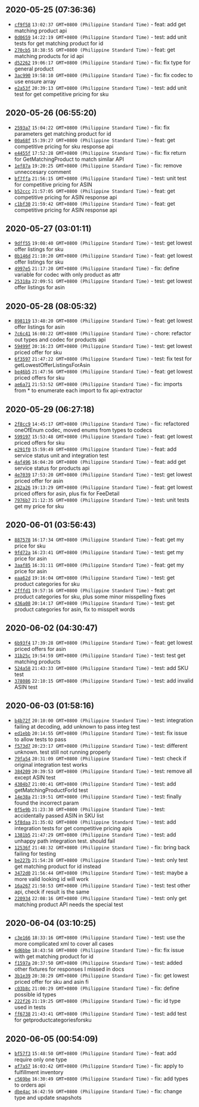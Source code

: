 
## 2020-05-25 (07:36:36)

 * [`cf9f58`](https://github.com/ScaleLeap/amazon-mws-api-sdk/commit/cf9f581dbc606b93b73e95200b4364870c23e590) `13:02:37 GMT+0800 (Philippine Standard Time)` - feat: add get matching product api
 * [`0d0659`](https://github.com/ScaleLeap/amazon-mws-api-sdk/commit/0d065936182fa022de7159b3016b6a52969be6b7) `14:22:19 GMT+0800 (Philippine Standard Time)` - test: add unit tests for get matching product for id
 * [`270cb5`](https://github.com/ScaleLeap/amazon-mws-api-sdk/commit/270cb59f2d2f4575934eea488fe9ddc58289f4d7) `18:38:55 GMT+0800 (Philippine Standard Time)` - feat: get matching products for id api
 * [`d52262`](https://github.com/ScaleLeap/amazon-mws-api-sdk/commit/d52262e6d84d7f37821d75956da9075ac5a8c790) `19:06:17 GMT+0800 (Philippine Standard Time)` - fix: fix type for general product
 * [`3ac990`](https://github.com/ScaleLeap/amazon-mws-api-sdk/commit/3ac9906ed93bbb6d149f6778d02113529d3befb3) `19:58:10 GMT+0800 (Philippine Standard Time)` - fix: fix codec to use ensure array
 * [`e2a53f`](https://github.com/ScaleLeap/amazon-mws-api-sdk/commit/e2a53f085c16c9e76050352af4f757b6f37deb19) `20:39:13 GMT+0800 (Philippine Standard Time)` - test: add unit test for get competitive pricing for sku

## 2020-05-26 (06:55:20)

 * [`2593a7`](https://github.com/ScaleLeap/amazon-mws-api-sdk/commit/2593a79be153d2e5e0f8baad3b387232cce3f14c) `15:04:22 GMT+0800 (Philippine Standard Time)` - fix: fix parameters get matching product for id
 * [`00a68f`](https://github.com/ScaleLeap/amazon-mws-api-sdk/commit/00a68f4a8bf50651e9e71d3ea970282d65ae79fd) `15:39:27 GMT+0800 (Philippine Standard Time)` - feat: get competitive pricing for sku response api
 * [`e4455f`](https://github.com/ScaleLeap/amazon-mws-api-sdk/commit/e4455f73d9b7416a2ec7f6c3e5cfae15c85aea20) `17:52:28 GMT+0800 (Philippine Standard Time)` - fix: fix return for GetMatchingProduct to match similar API
 * [`1ef87a`](https://github.com/ScaleLeap/amazon-mws-api-sdk/commit/1ef87aa939263bda70844aa8c1a6129e62cb078d) `19:20:25 GMT+0800 (Philippine Standard Time)` - fix: remove unneccesary comment
 * [`bf7ffa`](https://github.com/ScaleLeap/amazon-mws-api-sdk/commit/bf7ffa8444f1fd42f54999b88edab9d2703e2878) `21:56:15 GMT+0800 (Philippine Standard Time)` - test: unit test for competitive pricing for ASIN
 * [`b52ccc`](https://github.com/ScaleLeap/amazon-mws-api-sdk/commit/b52ccc77ec604c7316051ba211b0dfad5b56d289) `21:57:05 GMT+0800 (Philippine Standard Time)` - feat: get competitive pricing for ASIN response api
 * [`c1bf30`](https://github.com/ScaleLeap/amazon-mws-api-sdk/commit/c1bf3006c8a3bd91d07417167e140c7816d89de7) `21:59:42 GMT+0800 (Philippine Standard Time)` - feat: get competitive pricing for ASIN response api

## 2020-05-27 (03:01:11)

 * [`9dff55`](https://github.com/ScaleLeap/amazon-mws-api-sdk/commit/9dff55d6a5b2a207f62493a2815f20d8c026c9d2) `19:08:40 GMT+0800 (Philippine Standard Time)` - test: get lowest offer listings for sku
 * [`0b146d`](https://github.com/ScaleLeap/amazon-mws-api-sdk/commit/0b146d40984882e1eb099e060e1c1b1dc6dca7ea) `21:10:20 GMT+0800 (Philippine Standard Time)` - feat: get lowest offer listings for sku
 * [`4997e5`](https://github.com/ScaleLeap/amazon-mws-api-sdk/commit/4997e5f98ae3f1b6d9fa1afbb8f9585348f8e8d2) `21:17:20 GMT+0800 (Philippine Standard Time)` - fix: define variable for codec with only product as attr
 * [`25318a`](https://github.com/ScaleLeap/amazon-mws-api-sdk/commit/25318a5c94c50364857117d1ab74bbfdd4393263) `22:09:51 GMT+0800 (Philippine Standard Time)` - test: get lowest offer listings for asin

## 2020-05-28 (08:05:32)

 * [`898119`](https://github.com/ScaleLeap/amazon-mws-api-sdk/commit/89811981c1e0a32b23eae4b95cc1b38700bca15d) `13:48:20 GMT+0800 (Philippine Standard Time)` - feat: get lowest offer listings for asin
 * [`7c6c41`](https://github.com/ScaleLeap/amazon-mws-api-sdk/commit/7c6c41a516e98214cca0cb61bc9cf45047d1d400) `16:08:22 GMT+0800 (Philippine Standard Time)` - chore: refactor out types and codec for products api
 * [`59499f`](https://github.com/ScaleLeap/amazon-mws-api-sdk/commit/59499fc9843886476635b46c61fac95653f8b5cb) `20:16:23 GMT+0800 (Philippine Standard Time)` - test: get lowest priced offer for sku
 * [`6f3597`](https://github.com/ScaleLeap/amazon-mws-api-sdk/commit/6f35973d627f352667bc98da30a4107542ccd768) `21:47:22 GMT+0800 (Philippine Standard Time)` - test: fix test for getLowestOfferListingsForAsin
 * [`be46b5`](https://github.com/ScaleLeap/amazon-mws-api-sdk/commit/be46b5ee7711a62772794a6fe57427bae212b020) `21:47:56 GMT+0800 (Philippine Standard Time)` - feat: get lowest priced offers for sku
 * [`ae6a71`](https://github.com/ScaleLeap/amazon-mws-api-sdk/commit/ae6a71d795dceca5cafe70a0eb204bd7d7bc5166) `21:53:52 GMT+0800 (Philippine Standard Time)` - fix: imports from * to enumerate each import to fix api-extractor

## 2020-05-29 (06:27:18)

 * [`2f8cc9`](https://github.com/ScaleLeap/amazon-mws-api-sdk/commit/2f8cc9ec0139f1307fe24fd1064bd7eb999b4f07) `14:45:17 GMT+0800 (Philippine Standard Time)` - fix: refactored oneOfEnum codec, moved enums from types to codecs
 * [`599197`](https://github.com/ScaleLeap/amazon-mws-api-sdk/commit/599197c4834bddc87978fb65a0f2b8b4366269f5) `15:53:48 GMT+0800 (Philippine Standard Time)` - feat: get lowest priced offers for sku
 * [`e291f0`](https://github.com/ScaleLeap/amazon-mws-api-sdk/commit/e291f07ebf7f4680b9ed63abce6742ba5f8c39a3) `15:59:49 GMT+0800 (Philippine Standard Time)` - feat: add service status unit and integration test
 * [`4af496`](https://github.com/ScaleLeap/amazon-mws-api-sdk/commit/4af496b73f2ae1bd0730b3aa5aee37e94b58a09a) `16:04:20 GMT+0800 (Philippine Standard Time)` - feat: add get service status for products api
 * [`4e7039`](https://github.com/ScaleLeap/amazon-mws-api-sdk/commit/4e703919403bce2659cf0468912b60af2baa5bb3) `17:53:20 GMT+0800 (Philippine Standard Time)` - test: get lowest priced offer for asin
 * [`282a26`](https://github.com/ScaleLeap/amazon-mws-api-sdk/commit/282a269f5908123d261afc73845d659071c28294) `19:13:29 GMT+0800 (Philippine Standard Time)` - feat: get lowest priced offers for asin, plus fix for FeeDetail
 * [`7976b7`](https://github.com/ScaleLeap/amazon-mws-api-sdk/commit/7976b72187145e9ecb6bb79cf2688a06d18c65c3) `21:12:35 GMT+0800 (Philippine Standard Time)` - test: unit tests get my price for sku

## 2020-06-01 (03:56:43)

 * [`887578`](https://github.com/ScaleLeap/amazon-mws-api-sdk/commit/8875789e16cc9c1a822c43e82f0f31ee01bd25f1) `16:17:34 GMT+0800 (Philippine Standard Time)` - feat: get my price for sku
 * [`9fd72a`](https://github.com/ScaleLeap/amazon-mws-api-sdk/commit/9fd72a5fdabbcdaa3722060392ab282dd96c3144) `16:23:41 GMT+0800 (Philippine Standard Time)` - test: get my price for asin
 * [`3aaf85`](https://github.com/ScaleLeap/amazon-mws-api-sdk/commit/3aaf8544d0af9aa02c8c4975b66b4530fa772ce2) `16:31:11 GMT+0800 (Philippine Standard Time)` - feat: get my price for asin
 * [`eaa62d`](https://github.com/ScaleLeap/amazon-mws-api-sdk/commit/eaa62ddb4f5c4bcb1b8a159ee96246dc8dccc8b5) `19:16:04 GMT+0800 (Philippine Standard Time)` - test: get product categories for sku
 * [`2fffd1`](https://github.com/ScaleLeap/amazon-mws-api-sdk/commit/2fffd1c1e9ca5e90e76b9114ae2e897ee2292a07) `19:57:16 GMT+0800 (Philippine Standard Time)` - feat: get product categories for sku, plus some minor misspelling fixes
 * [`436a08`](https://github.com/ScaleLeap/amazon-mws-api-sdk/commit/436a083f53f4bebfeffb94fa02481a1a79da6465) `20:14:17 GMT+0800 (Philippine Standard Time)` - test: get product categories for asin, fix to misspelt words

## 2020-06-02 (04:30:47)

 * [`6b93f4`](https://github.com/ScaleLeap/amazon-mws-api-sdk/commit/6b93f4c2de425c717d1e1c8b78fa5587e0eab922) `17:39:28 GMT+0800 (Philippine Standard Time)` - feat: get lowest priced offers for asin
 * [`31b25c`](https://github.com/ScaleLeap/amazon-mws-api-sdk/commit/31b25c920edcb1813fc248621d87de6443986acf) `19:54:59 GMT+0800 (Philippine Standard Time)` - test: test get matching products
 * [`524a58`](https://github.com/ScaleLeap/amazon-mws-api-sdk/commit/524a58a7e214041b30ce3a6420ca7cfd0fdf55f0) `21:43:33 GMT+0800 (Philippine Standard Time)` - test: add SKU test
 * [`378086`](https://github.com/ScaleLeap/amazon-mws-api-sdk/commit/378086121b9f92b8275530c138fb6dc597c8eedb) `22:10:15 GMT+0800 (Philippine Standard Time)` - test: add invalid ASIN test

## 2020-06-03 (01:58:16)

 * [`b4b72f`](https://github.com/ScaleLeap/amazon-mws-api-sdk/commit/b4b72fc39cdf918f45510f081789a236927bedab) `20:10:00 GMT+0800 (Philippine Standard Time)` - test: integration failing at decoding, add unknown to pass integ test
 * [`ed1ebb`](https://github.com/ScaleLeap/amazon-mws-api-sdk/commit/ed1ebb1b48e7c911b876d602c5986e38058978cc) `20:14:55 GMT+0800 (Philippine Standard Time)` - test: fix issue to allow tests to pass
 * [`f573d7`](https://github.com/ScaleLeap/amazon-mws-api-sdk/commit/f573d74447d799dce4007acdc634b5495e7b6557) `20:23:17 GMT+0800 (Philippine Standard Time)` - test: different unknown. test still not running properly
 * [`79fa54`](https://github.com/ScaleLeap/amazon-mws-api-sdk/commit/79fa54e63103036ee2fed99d12cf3f1237830b6c) `20:31:09 GMT+0800 (Philippine Standard Time)` - test: check if original integration test works
 * [`384209`](https://github.com/ScaleLeap/amazon-mws-api-sdk/commit/384209755fc7105cfb254a3dd99f21edef93e760) `20:39:53 GMT+0800 (Philippine Standard Time)` - test: remove all except ASIN test
 * [`4304b7`](https://github.com/ScaleLeap/amazon-mws-api-sdk/commit/4304b7d02805557af5d1ab7567ce182d19862777) `21:00:41 GMT+0800 (Philippine Standard Time)` - test: add getMatchingProductForId test
 * [`14e38a`](https://github.com/ScaleLeap/amazon-mws-api-sdk/commit/14e38a5a3258898cbf19e5c6205c44f59da822ce) `21:19:51 GMT+0800 (Philippine Standard Time)` - test: finally found the incorrect param
 * [`0f5e9b`](https://github.com/ScaleLeap/amazon-mws-api-sdk/commit/0f5e9b49226cdd902fd8fb2719338f9a49b59525) `21:23:30 GMT+0800 (Philippine Standard Time)` - test: accidentally passed ASIN in SKU list
 * [`5f8daa`](https://github.com/ScaleLeap/amazon-mws-api-sdk/commit/5f8daa48170c95b7d07842229a407a7510a39256) `21:35:02 GMT+0800 (Philippine Standard Time)` - test: add integration tests for get competitive pricing apis
 * [`1381b5`](https://github.com/ScaleLeap/amazon-mws-api-sdk/commit/1381b53c3636a0f5eb5a3002b2e194625fd81a57) `21:47:29 GMT+0800 (Philippine Standard Time)` - test: add unhappy path integration test. should fail
 * [`12536f`](https://github.com/ScaleLeap/amazon-mws-api-sdk/commit/12536fbeea254a953cea40d3aefbf5c1451c6820) `21:48:32 GMT+0800 (Philippine Standard Time)` - fix: bring back failing for testing
 * [`be227b`](https://github.com/ScaleLeap/amazon-mws-api-sdk/commit/be227b68ed1488e6d4101e7aa69587236634e99c) `21:54:28 GMT+0800 (Philippine Standard Time)` - test: only test get matching product for id instead
 * [`3472d0`](https://github.com/ScaleLeap/amazon-mws-api-sdk/commit/3472d096f099c117066ced8ff214a5bf27b31d4c) `21:56:44 GMT+0800 (Philippine Standard Time)` - test: maybe a more valid looking id will work
 * [`16a267`](https://github.com/ScaleLeap/amazon-mws-api-sdk/commit/16a2670582844669a4e7a2a80e198d45713d3002) `21:58:53 GMT+0800 (Philippine Standard Time)` - test: test other api, check if result is the same
 * [`220934`](https://github.com/ScaleLeap/amazon-mws-api-sdk/commit/22093436cfb34c339207313f7e203cc3bf48b999) `22:08:16 GMT+0800 (Philippine Standard Time)` - test: only get matching product API needs the special test

## 2020-06-04 (03:10:25)

 * [`c3e166`](https://github.com/ScaleLeap/amazon-mws-api-sdk/commit/c3e16654b8e9bc322027bf5f3cd295ff5f9ed41d) `18:33:16 GMT+0800 (Philippine Standard Time)` - test: use the more complicated xml to cover all cases
 * [`6d6bbe`](https://github.com/ScaleLeap/amazon-mws-api-sdk/commit/6d6bbe657a570911592ec203b3f2c0458ef2dadf) `18:43:58 GMT+0800 (Philippine Standard Time)` - fix: fix issue with get matching product for id
 * [`f1597a`](https://github.com/ScaleLeap/amazon-mws-api-sdk/commit/f1597aad6ce96edd52fa7aa74b4bc5b78b6a242e) `20:37:50 GMT+0800 (Philippine Standard Time)` - test: added other fixtures for responses I missed in docs
 * [`3b1e39`](https://github.com/ScaleLeap/amazon-mws-api-sdk/commit/3b1e3984bee4e637bdbf5bc20211e433f65bb2c3) `20:38:29 GMT+0800 (Philippine Standard Time)` - fix: get lowest priced offer for sku and asin fi
 * [`c03b8c`](https://github.com/ScaleLeap/amazon-mws-api-sdk/commit/c03b8c7f027a203d7846156c76eb6e5edf5cc1a0) `21:00:29 GMT+0800 (Philippine Standard Time)` - fix: define possible id types
 * [`222f26`](https://github.com/ScaleLeap/amazon-mws-api-sdk/commit/222f26d5c8bc57f07acf6356c17c405c508722ad) `21:19:25 GMT+0800 (Philippine Standard Time)` - fix: id type used in tests
 * [`ff6738`](https://github.com/ScaleLeap/amazon-mws-api-sdk/commit/ff673878ff721b19b37611a4e5fafe97d5571103) `21:43:41 GMT+0800 (Philippine Standard Time)` - test: add test for getproductcategoriesforsku

## 2020-06-05 (00:54:09)

 * [`bf57f3`](https://github.com/ScaleLeap/amazon-mws-api-sdk/commit/bf57f3f9340afb2592b41d48f4efe7b0cc8e4c0b) `15:48:50 GMT+0800 (Philippine Standard Time)` - feat: add require only one type
 * [`af7a57`](https://github.com/ScaleLeap/amazon-mws-api-sdk/commit/af7a57c20dabfc675c1c599f83a70387430533b4) `16:03:42 GMT+0800 (Philippine Standard Time)` - fix: apply to fulfillment inventory
 * [`c569be`](https://github.com/ScaleLeap/amazon-mws-api-sdk/commit/c569bee58660d0da51b37032e52a3f2e5e412b37) `16:30:49 GMT+0800 (Philippine Standard Time)` - fix: add types to orders api
 * [`dbe4ac`](https://github.com/ScaleLeap/amazon-mws-api-sdk/commit/dbe4ac1b1dc9c10a79155196901ed6520fb0bd70) `16:42:59 GMT+0800 (Philippine Standard Time)` - fix: change type and update snapshots
